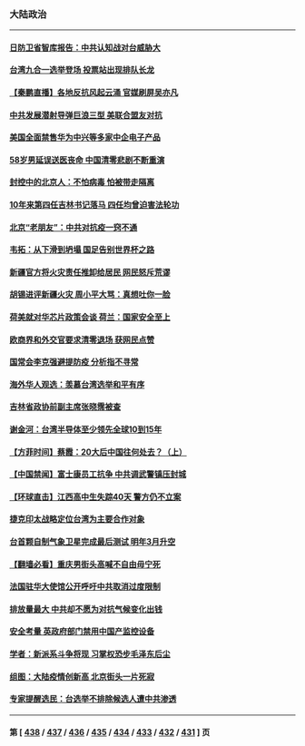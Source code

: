 ### 大陆政治
---
#### [日防卫省智库报告：中共认知战对台威胁大](../../pages/ncid277/n13873353.md) 
#### [台湾九合一选举登场 投票站出现排队长龙](../../pages/ncid277/n13873331.md) 
#### [【秦鹏直播】各地反抗风起云涌 官媒刷屏吴亦凡](../../pages/ncid277/n13873296.md) 
#### [中共发展潜射导弹巨浪三型 美联合盟友对抗](../../pages/ncid277/n13873291.md) 
#### [美国全面禁售华为中兴等多家中企电子产品](../../pages/ncid277/n13873193.md) 
#### [58岁男延误送医丧命 中国清零悲剧不断重演](../../pages/ncid277/n13873232.md) 
#### [封控中的北京人：不怕病毒 怕被带走隔离](../../pages/ncid277/n13873267.md) 
#### [10年来第四任吉林书记落马 四任均曾迫害法轮功](../../pages/ncid277/n13873266.md) 
#### [北京“老朋友”：中共对抗疫一窍不通](../../pages/ncid277/n13873215.md) 
#### [韦拓：从下滑到坍塌 国足告别世界杯之路](../../pages/ncid277/n13873218.md) 
#### [新疆官方将火灾责任推卸给居民 网民怒斥荒谬](../../pages/ncid277/n13873214.md) 
#### [胡锡进评新疆火灾 周小平大骂：真想吐你一脸](../../pages/ncid277/n13873170.md) 
#### [荷美就对华芯片政策会谈 荷兰：国家安全至上](../../pages/ncid277/n13873080.md) 
#### [欧商界和外交官要求清零退场 获网民点赞](../../pages/ncid277/n13873147.md) 
#### [国常会李克强避提防疫 分析指不寻常](../../pages/ncid277/n13872881.md) 
#### [海外华人观选：羡慕台湾选举和平有序](../../pages/ncid277/n13872901.md) 
#### [吉林省政协前副主席张晓霈被查](../../pages/ncid277/n13872859.md) 
#### [谢金河：台湾半导体至少领先全球10到15年](../../pages/ncid277/n13872837.md) 
#### [【方菲时间】蔡霞：20大后中国往何处去？（上）](../../pages/ncid277/n13872567.md) 
#### [【中国禁闻】富士康员工抗争 中共调武警镇压封城](../../pages/ncid277/n13872555.md) 
#### [【环球直击】江西高中生失踪40天 警方仍不立案](../../pages/ncid277/n13872388.md) 
#### [捷克印太战略定位台湾为主要合作对象](../../pages/ncid277/n13872748.md) 
#### [台首颗自制气象卫星完成最后测试 明年3月升空](../../pages/ncid277/n13872698.md) 
#### [【翻墙必看】重庆男街头高喊不自由毋宁死](../../pages/ncid277/n13872680.md) 
#### [法国驻华大使馆公开呼吁中共取消过度限制](../../pages/ncid277/n13872435.md) 
#### [排放量最大 中共却不愿为对抗气候变化出钱](../../pages/ncid277/n13872337.md) 
#### [安全考量 英政府部门禁用中国产监控设备](../../pages/ncid277/n13872427.md) 
#### [学者：新派系斗争将现 习掌权恐步毛泽东后尘](../../pages/ncid277/n13872045.md) 
#### [组图：大陆疫情创新高 北京街头一片死寂](../../pages/ncid277/n13872322.md) 
#### [专家提醒选民：台选举不排除候选人遭中共渗透](../../pages/ncid277/n13872196.md) 

---
#### 第 [ [438](./438.md) / [437](./437.md) / [436](./436.md) / [435](./435.md) / [434](./434.md) / [433](./433.md) / [432](./432.md) / [431](./431.md) ] 页
